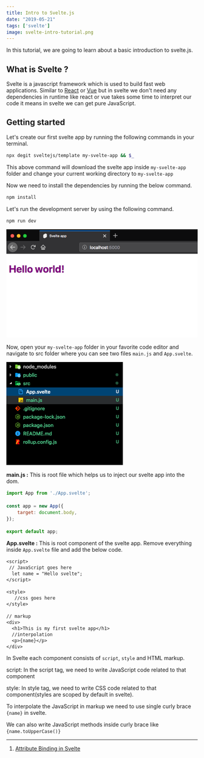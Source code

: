 ```yaml
---
title: Intro to Svelte.js
date: "2019-05-21"
tags: ['svelte']
image: svelte-intro-tutorial.png
---
```


In this tutorial, we are going to learn about a basic introduction to svelte.js.


## What is Svelte ?

Svelte is a javascript framework which is used to build fast web applications. Similar to
[React](/react/tutorial/) or [Vue](/vuejs-intro-tutorial/) but in svelte we don't need any dependencies in runtime like react or vue takes some time to interpret our code it means in svelte we can get pure JavaScript.


## Getting started

Let's create our first svelte app by running the following commands in your terminal.

```bash
npx degit sveltejs/template my-svelte-app && $_
```
This above command will download the svelte app inside `my-svelte-app` folder and change your current working directory to `my-svelte-app`

Now we need to install the dependencies by running the below command.

```bash
npm install
```
Let's run the development server by using the following command.

```bash
npm run dev
```

![svelte hello world app](svelte-hello-world.png)

Now, open your `my-svelte-app` folder in your favorite code editor and navigate to src folder where you can see two files  `main.js` and `App.svelte`.

![svelte-folder-structure](svelte-folder-structure.png)


**main.js :** This is root file which helps us to inject our svelte app into the dom.

```js{4}:title=main.js
import App from './App.svelte';

const app = new App({
    target: document.body,
});

export default app;
```


**App.svelte :** This is root component of the svelte app.
Remove everything inside `App.svelte` file and add the below code.

```js{3,13}:title=App.svelte
<script>
 // JavaScript goes here
  let name = "Hello svelte";
</script>

<style>
   //css goes here
</style>

// markup
<div>
  <h1>This is my first svelte app</h1>
  //interpolation
  <p>{name}</p>
</div>
```

In Svelte each component consists of `script`, `style` and HTML markup.

script: In the script tag, we need to write JavaScript code related to that component

style: In style tag, we need to write CSS code related to that component(styles are scoped by default in svelte).

To interpolate the JavaScript in markup we need to use single curly brace `{name}` in svelte.

We can also write JavaScript methods inside curly brace like `{name.toUpperCase()}`

---

1. [Attribute Binding in Svelte](/attribute-binding-vuejs/)